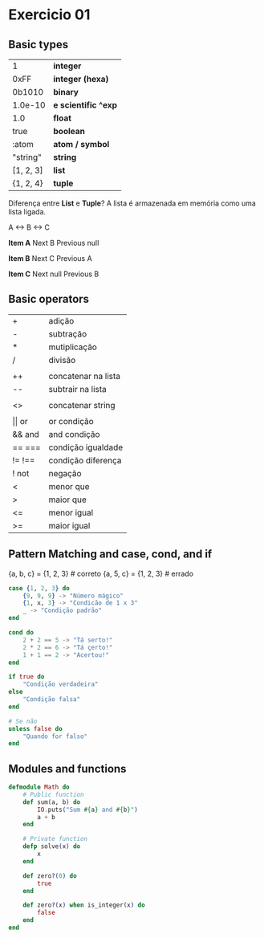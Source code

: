 # Exercicio 01
 
## Basic types
|||
|:-|-|
| 1         | **integer** |
| 0xFF      | **integer (hexa)** |
| 0b1010    | **binary** |
| 1.0e-10   | **e scientific ^exp** |
| 1.0       | **float** |
| true      | **boolean** |
| :atom     | **atom / symbol** |
| "string"  | **string** |
| [1, 2, 3] | **list** |
| {1, 2, 4} | **tuple** |

 Diferença entre **List** e **Tuple**?
 A lista é armazenada em memória como uma lista ligada.

 A <-> B <-> C

 **Item A**
 Next B
 Previous null

 **Item B**
 Next C
 Previous A

 **Item C**
 Next null
 Previous B


 
## Basic operators

|||
|-|-|
|+| adição |
|-| subtração |
|*| mutiplicação |
|/| divisão |
|||
|++| concatenar na lista|
|--| subtrair na lista |
|||
|<>| concatenar string |
|||
|\|\| or| or condição|
|&& and| and condição|
|== ===| condição igualdade |
|!= !==| condição diferença |
|! not| negação|
|<| menor que |
|>| maior que |
|<=| menor igual |
|>=| maior igual |

## Pattern Matching and case, cond, and if

{a, b, c} = {1, 2, 3} # correto
{a, 5, c} = {1, 2, 3} # errado

``` elixir
case {1, 2, 3} do
    {9, 9, 9} -> "Número mágico"
    {1, x, 3} -> "Condicão de 1 x 3"
    _ -> "Condição padrão"
end
```

``` elixir
cond do
    2 + 2 == 5 -> "Tá serto!"
    2 * 2 == 6 -> "Tá çerto!"
    1 + 1 == 2 -> "Acertou!"
end
```

``` elixir
if true do
    "Condição verdadeira"
else
    "Condição falsa"
end

# Se não
unless false do
    "Quando for falso"
end
```

## Modules and functions

``` elixir
defmodule Math do
    # Public function
    def sum(a, b) do
        IO.puts("Sum #{a} and #{b}")
        a + b
    end

    # Private function
    defp solve(x) do
        x
    end

    def zero?(0) do
        true
    end

    def zero?(x) when is_integer(x) do
        false
    end
end
```